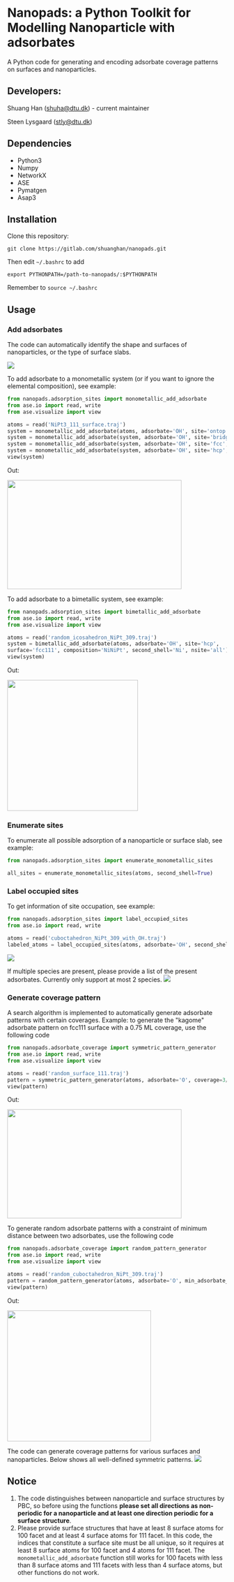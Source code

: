 # Nanopads: a Python Toolkit for Modelling **Nanop**article with **ads**orbates
A Python code for generating and encoding adsorbate coverage patterns on surfaces and nanoparticles.

## Developers: 
Shuang Han (shuha@dtu.dk) - current maintainer

Steen Lysgaard (stly@dtu.dk)

## Dependencies
* Python3
* Numpy
* NetworkX
* ASE
* Pymatgen
* Asap3

## Installation
Clone this repository:

```git clone https://gitlab.com/shuanghan/nanopads.git```

Then edit ```~/.bashrc``` to add

```export PYTHONPATH=/path-to-nanopads/:$PYTHONPATH```

Remember to ```source ~/.bashrc```
## Usage
### Add adsorbates
The code can automatically identify the shape and surfaces of nanoparticles, or the type of surface slabs.

![](images/color_facets.png)

To add adsorbate to a monometallic system (or if you want to ignore the elemental composition), see example:
```python
from nanopads.adsorption_sites import monometallic_add_adsorbate
from ase.io import read, write
from ase.visualize import view

atoms = read('NiPt3_111_surface.traj')
system = monometallic_add_adsorbate(atoms, adsorbate='OH', site='ontop', nsite=5)
system = monometallic_add_adsorbate(system, adsorbate='OH', site='bridge', nsite=6)
system = monometallic_add_adsorbate(system, adsorbate='OH', site='fcc', nsite=7)
system = monometallic_add_adsorbate(system, adsorbate='OH', site='hcp', nsite=8)
view(system)
```
Out:

<img src="images/random_NiPt_111_surface_with_OH.png"  width="400" height="250">

To add adsorbate to a bimetallic system, see example:
```python
from nanopads.adsorption_sites import bimetallic_add_adsorbate
from ase.io import read, write
from ase.visualize import view

atoms = read('random_icosahedron_NiPt_309.traj')
system = bimetallic_add_adsorbate(atoms, adsorbate='OH', site='hcp', 
surface='fcc111', composition='NiNiPt', second_shell='Ni', nsite='all')
view(system)
```
Out:

<img src="images/random_icosahedron_NiPt_309_with_OH.png"  width="300" height="300">

### Enumerate sites 
To enumerate all possible adsorption of a nanoparticle or surface slab, see example:
```python
from nanopads.adsorption_sites import enumerate_monometallic_sites

all_sites = enumerate_monometallic_sites(atoms, second_shell=True)
```

### Label occupied sites
To get information of site occupation, see example:
```python
from nanopads.adsorption_sites import label_occupied_sites
from ase.io import read, write

atoms = read('cuboctahedron_NiPt_309_with_OH.traj')
labeled_atoms = label_occupied_sites(atoms, adsorbate='OH', second_shell=True)
```
![](images/tagged_sites.png)

If multiple species are present, please provide a list of the present adsorbates. Currently only support at most 2 species.
![](images/labeled_sites.png)

### Generate coverage pattern
A search algorithm is implemented to automatically generate adsorbate patterns with certain coverages. Example: to generate the "kagome" adsorbate pattern on fcc111 surface with a 0.75 ML coverage, use the following code
```python
from nanopads.adsorbate_coverage import symmetric_pattern_generator
from ase.io import read, write
from ase.visualize import view

atoms = read('random_surface_111.traj')
pattern = symmetric_pattern_generator(atoms, adsorbate='O', coverage=3/4)
view(pattern)
```
Out:

<img src="images/fcc111_0.75ml.png"  width="400" height="250">

To generate random adsorbate patterns with a constraint of minimum distance between two adsorbates, use the following code
```python
from nanopads.adsorbate_coverage import random_pattern_generator
from ase.io import read, write
from ase.visualize import view

atoms = read('random_cuboctahedron_NiPt_309.traj')
pattern = random_pattern_generator(atoms, adsorbate='O', min_adsorbate_distance=2.)
view(pattern)
```
Out:

<img src="images/random_cuboctahedron_NiPt_309_with_random_O_coverage.png"  width="330" height="300">

The code can generate coverage patterns for various surfaces and nanoparticles. Below shows all well-defined symmetric patterns.
![](images/all_coverage_patterns.png)

## Notice
1. The code distinguishes between nanoparticle and surface structures by PBC, so before using the functions **please set all directions as non-periodic for a nanoparticle and at least one direction periodic for a surface structure**.
2. Please provide surface structures that have at least 8 surface atoms for 100 facet and at least 4 surface atoms for 111 facet. In this code, the indices that constitute a surface site must be all unique, so it requires at least 8 surface atoms for 100 facet and 4 atoms for 111 facet. The ```monometallic_add_adsorbate``` function still works for 100 facets with less than 8 surface atoms and 111 facets with less than 4 surface atoms, but other functions do not work.